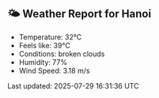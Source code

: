 <!-- WEATHER-START -->
## 🌤 Weather Report for Hanoi

- Temperature: 32°C
- Feels like: 39°C
- Conditions: broken clouds
- Humidity: 77%
- Wind Speed: 3.18 m/s

Last updated: 2025-07-29 16:31:36 UTC
<!-- WEATHER-END -->
